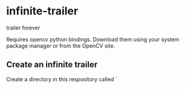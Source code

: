 infinite-trailer
================

trailer forever

Requires opencv python bindings. Download them using your system package manager
or from the OpenCV site.

## Create an infinite trailer

Create a directory in this respository called `


